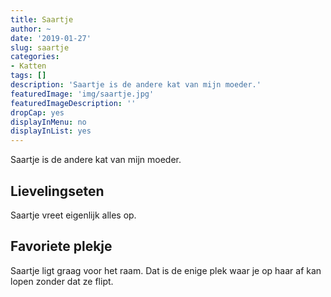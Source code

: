```yaml
---
title: Saartje
author: ~
date: '2019-01-27'
slug: saartje
categories: 
- Katten
tags: []
description: 'Saartje is de andere kat van mijn moeder.'
featuredImage: 'img/saartje.jpg'
featuredImageDescription: ''
dropCap: yes
displayInMenu: no
displayInList: yes
---
```


Saartje is de andere kat van mijn moeder. 

## Lievelingseten
Saartje vreet eigenlijk alles op. 

## Favoriete plekje
Saartje ligt graag voor het raam. Dat is de enige plek waar je op haar af kan lopen zonder dat ze flipt. 